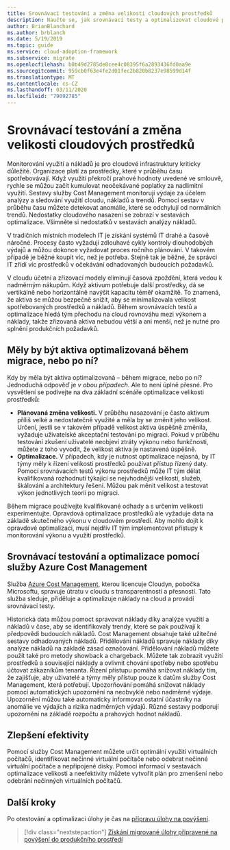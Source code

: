 ```yaml
---
title: Srovnávací testování a změna velikosti cloudových prostředků
description: Naučte se, jak srovnávací testy a optimalizovat cloudové prostředky, abyste mohli najít rovnováhu mezi výkonem a náklady.
author: BrianBlanchard
ms.author: brblanch
ms.date: 5/19/2019
ms.topic: guide
ms.service: cloud-adoption-framework
ms.subservice: migrate
ms.openlocfilehash: b0b49d2785de8cee4c08395f6a2893436fd0aa9e
ms.sourcegitcommit: 959cb0f63e4fe2d01fec2b820b8237e98599d14f
ms.translationtype: MT
ms.contentlocale: cs-CZ
ms.lasthandoff: 03/11/2020
ms.locfileid: "79092785"
---
```

# <a name="benchmark-and-resize-cloud-assets"></a>Srovnávací testování a změna velikosti cloudových prostředků

Monitorování využití a nákladů je pro cloudové infrastruktury kriticky důležité. Organizace platí za prostředky, které v průběhu času spotřebovávají. Když využití překročí prahové hodnoty uvedené ve smlouvě, rychle se můžou začít kumulovat neočekávané poplatky za nadlimitní využití. Sestavy služby Cost Management monitorují výdaje za účelem analýzy a sledování využití cloudu, nákladů a trendů. Pomocí sestav v průběhu času můžete detekovat anomálie, které se odchylují od normálních trendů. Nedostatky cloudového nasazení se zobrazí v sestavách optimalizace. Všimněte si nedostatků v sestavách analýzy nákladů.

V tradičních místních modelech IT je získání systémů IT drahé a časově náročné. Procesy často vyžadují zdlouhavé cykly kontroly dlouhodobých výdajů a můžou dokonce vyžadovat proces ročního plánování. V takovém případě je běžné koupit víc, než je potřeba. Stejně tak je běžné, že správci IT zřídí víc prostředků v očekávání odhadovaných budoucích požadavků.

V cloudu účetní a zřizovací modely eliminují časová zpoždění, která vedou k nadměrným nákupům. Když aktivum potřebuje další prostředky, dá se vertikálně nebo horizontálně navýšit kapacitu téměř okamžitě. To znamená, že aktiva se můžou bezpečně snížit, aby se minimalizovala velikost spotřebovaných prostředků a nákladů. Během srovnávacích testů a optimalizace hledá tým přechodu na cloud rovnováhu mezi výkonem a náklady, takže zřizovaná aktiva nebudou větší a ani menší, než je nutné pro splnění produkčních požadavků.

<!-- markdownlint-disable MD026 -->

## <a name="should-assets-be-optimized-during-or-after-the-migration"></a>Měly by být aktiva optimalizovaná během migrace, nebo po ní?

Kdy by měla být aktiva optimalizovaná – během migrace, nebo po ní? Jednoduchá odpověď je *v obou případech*. Ale to není úplně přesné. Pro vysvětlení se podívejte na dva základní scénáře optimalizace velikosti prostředků:

- **Plánovaná změna velikosti.** V průběhu nasazování je často aktivum příliš velké a nedostatečně využité a měla by se změnit jeho velikost. Určení, jestli se v takovém případě velikost aktiva úspěšně změnila, vyžaduje uživatelské akceptační testování po migraci. Pokud v průběhu testování zkušení uživatelé neobjeví ztráty výkonu nebo funkčnosti, můžete z toho vyvodit, že velikost aktiva je nastavená úspěšně.
- **Optimalizace.** V případech, kdy je nutnost optimalizace nejasná, by IT týmy měly k řízení velikosti prostředků používat přístup řízený daty. Pomocí srovnávacích testů výkonu prostředků může IT tým dělat kvalifikovaná rozhodnutí týkající se nejvhodnější velikosti, služeb, škálování a architektury řešení. Můžou pak měnit velikost a testovat výkon jednotlivých teorií po migraci.

Během migrace používejte kvalifikované odhady a s určením velikosti experimentujte. Opravdová optimalizace prostředků ale vyžaduje data na základě skutečného výkonu v cloudovém prostředí. Aby mohlo dojít k opravdové optimalizaci, musí nejdřív IT tým implementovat přístupy k monitorování výkonu a využití prostředků.

## <a name="benchmark-and-optimize-with-azure-cost-management"></a>Srovnávací testování a optimalizace pomocí služby Azure Cost Management

Služba [Azure Cost Management](https://docs.microsoft.com/azure/cost-management/overview), kterou licencuje Cloudyn, pobočka Microsoftu, spravuje útratu v cloudu s transparentností a přesností. Tato služba sleduje, přiděluje a optimalizuje náklady na cloud a provádí srovnávací testy.

Historická data můžou pomoct spravovat náklady díky analýze využití a nákladů v čase, aby se identifikovaly trendy, které se pak používají k předpovědi budoucích nákladů. Cost Management obsahuje také užitečné sestavy odhadovaných nákladů. Přidělování nákladů spravuje náklady díky analýze nákladů na základě zásad označování. Přidělování nákladů můžete použít také pro metody showback a chargeback. Můžete tak zobrazit využití prostředků a související náklady a ovlivnit chování spotřeby nebo spotřebu účtovat zákazníkům tenanta. Řízení přístupu pomáhá snižovat náklady tím, že zajišťuje, aby uživatelé a týmy měly přístup pouze k datům služby Cost Management, která potřebují. Upozorňování pomáhá snižovat náklady pomocí automatických upozornění na neobvyklé nebo nadměrné výdaje. Upozornění můžou také automaticky informovat ostatní účastníky na anomálie ve výdajích a rizika nadměrných výdajů. Různé sestavy podporují upozornění na základě rozpočtu a prahových hodnot nákladů.

## <a name="improve-efficiency"></a>Zlepšení efektivity

Pomocí služby Cost Management můžete určit optimální využití virtuálních počítačů, identifikovat nečinné virtuální počítače nebo odebrat nečinné virtuální počítače a nepřipojené disky. Pomocí informací v sestavách optimalizace velikosti a neefektivity můžete vytvořit plán pro zmenšení nebo odebrání nečinných virtuálních počítačů.

## <a name="next-steps"></a>Další kroky

Po otestování a optimalizaci úlohy je čas na [přípravu úlohy na povýšení](./ready.md).

> [!div class="nextstepaction"]
> [Získání migrované úlohy připravené na povýšení do produkčního prostředí](./ready.md)
